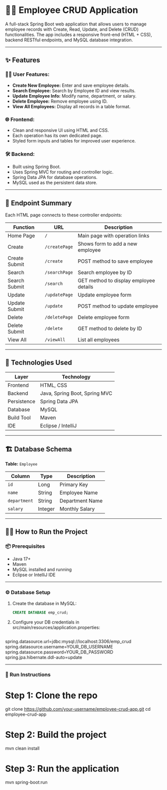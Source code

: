 # 👨‍💼 Employee CRUD Application

A full-stack Spring Boot web application that allows users to manage employee records with Create, Read, Update, and Delete (CRUD) functionalities. The app includes a responsive front-end (HTML + CSS), backend RESTful endpoints, and MySQL database integration.

---

## ✨ Features

### 🧑‍💻 User Features:
- **Create New Employee:** Enter and save employee details.
- **Search Employee:** Search by Employee ID and view results.
- **Update Employee Info:** Modify name, department, or salary.
- **Delete Employee:** Remove employee using ID.
- **View All Employees:** Display all records in a table format.

### 🌐 Frontend:
- Clean and responsive UI using HTML and CSS.
- Each operation has its own dedicated page.
- Styled form inputs and tables for improved user experience.

### 🛠️ Backend:
- Built using Spring Boot.
- Uses Spring MVC for routing and controller logic.
- Spring Data JPA for database operations.
- MySQL used as the persistent data store.

---

## 🧪 Endpoint Summary

Each HTML page connects to these controller endpoints:

| Function         | URL           | Description                             |
|------------------|---------------|-----------------------------------------|
| Home Page        | `/`           | Main page with operation links          |
| Create           | `/createPage` | Shows form to add a new employee        |
| Create Submit    | `/create`     | POST method to save employee            |
| Search           | `/searchPage` | Search employee by ID                   |
| Search Submit    | `/search`     | GET method to display employee details  |
| Update           | `/updatePage` | Update employee form                    |
| Update Submit    | `/update`     | POST method to update employee          |
| Delete           | `/deletePage` | Delete employee form                    |
| Delete Submit    | `/delete`     | GET method to delete by ID              |
| View All         | `/viewAll`    | List all employees                      |

---

## 🧰 Technologies Used

| Layer       | Technology                     |
|-------------|--------------------------------|
| Frontend    | HTML, CSS                      |
| Backend     | Java, Spring Boot, Spring MVC  |
| Persistence | Spring Data JPA                |
| Database    | MySQL                          |
| Build Tool  | Maven                          |
| IDE         | Eclipse / IntelliJ             |

---

## 🏗️ Database Schema

**Table:** `Employee`

| Column     | Type    | Description               |
|------------|---------|---------------------------|
| `id`       | Long    | Primary Key               |
| `name`     | String  | Employee Name             |
| `department`| String | Department Name           |
| `salary`   | Integer | Monthly Salary            |

---

## 🏃‍♂️ How to Run the Project

### 📦 Prerequisites

- Java 17+
- Maven
- MySQL installed and running
- Eclipse or IntelliJ IDE

---

### ⚙️ Database Setup

1. Create the database in MySQL:
   ```sql
   CREATE DATABASE emp_crud;
2. Configure your DB credentials in src/main/resources/application.properties:
    ```spring.application.name=crud.employee
spring.datasource.url=jdbc:mysql://localhost:3306/emp_crud
spring.datasource.username=YOUR_DB_USERNAME
spring.datasource.password=YOUR_DB_PASSWORD
spring.jpa.hibernate.ddl-auto=update

---

### 🚀 Run Instructions

# Step 1: Clone the repo
git clone https://github.com/your-username/employee-crud-app.git
cd employee-crud-app

# Step 2: Build the project
mvn clean install

# Step 3: Run the application
mvn spring-boot:run

